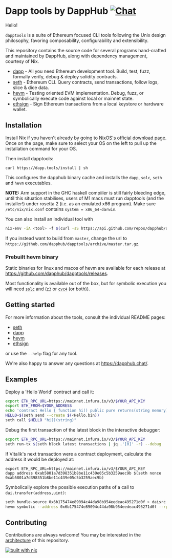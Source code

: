 # Dapp tools by DappHub [![Chat](https://img.shields.io/badge/community-chat-blue.svg?style=flat-square)](https://dapphub.chat)

Hello!

`dapptools` is a suite of Ethereum focused CLI tools following the Unix design philosophy,
favoring composability, configurability and extensibility.

This repository contains the source code for several programs
hand-crafted and maintained by DappHub, along with dependency management, courtesy of Nix.

- [dapp](./src/dapp) - All you need Ethereum development tool. Build, test, fuzz, formally verify, debug & deploy solidity contracts.
- [seth](./src/seth) - Ethereum CLI. Query contracts, send transactions, follow logs, slice & dice data.
- [hevm](./src/hevm) - Testing oriented EVM implementation. Debug, fuzz, or symbolically execute code against local or mainnet state.
- [ethsign](./src/ethsign) - Sign Ethereum transactions from a local keystore or hardware wallet.

## Installation

Install Nix if you haven't already by going to [NixOS's official download page](https://nixos.org/download.html#nix-install-linux). Once on the page, make sure to select your OS on the left to pull up the installation command for your OS.

Then install dapptools:

```
curl https://dapp.tools/install | sh
```
This configures the dapphub binary cache and installs the `dapp`, `solc`, `seth` and `hevm` executables.

**NOTE:** Arm support in the GHC haskell compiiler is still fairly bleeding edge, until this
situation stabilises, users of M1 macs must run dapptools (and the installer!) under rosetta 2 (i.e.
as an emulated x86 program). Make sure `/etc/nix/nix.conf` contains `system = x86_64-darwin`.


You can also install an individual tool with
```sh
nix-env -iA <tool> -f $(curl -sS https://api.github.com/repos/dapphub/dapptools/releases/latest | jq -r .tarball_url)
```

If you instead want to build from `master`, change the url to `https://github.com/dapphub/dapptools/archive/master.tar.gz`.

### Prebuilt hevm binary

Static binaries for linux and macos of hevm are available for each release at https://github.com/dapphub/dapptools/releases.

Most functionality is available out of the box, but for symbolic execution you will need
[`solc`](https://github.com/ethereum/solidity) and ([`z3`](https://github.com/Z3Prover/z3/) or [`cvc4`](https://github.com/CVC4/CVC4) (or both)).

## Getting started

For more information about the tools, consult the individual README pages:

- [seth](./src/seth/README.md)
- [dapp](./src/dapp/README.md)
- [hevm](./src/hevm/README.md)
- [ethsign](./src/ethsign/README.md)

or use the `--help` flag for any tool.

We're also happy to answer any questions at https://dapphub.chat/.

## Examples

Deploy a 'Hello World' contract and call it:
```sh
export ETH_RPC_URL=https://mainnet.infura.io/v3/$YOUR_API_KEY
export ETH_FROM=$YOUR_ADDRESS
echo 'contract Hello { function hi() public pure returns(string memory) {return "Hello, World!";}}' | solc --bin -o . --overwrite -
HELLO=$(seth send --create $(<Hello.bin))
seth call $HELLO "hi()(string)"
```

Debug the first transaction of the latest block in the interactive debugger:
```sh
export ETH_RPC_URL=https://mainnet.infura.io/v3/$YOUR_API_KEY
seth run-tx $(seth block latest transactions | jq .'[0]' -r) --debug
```

If Vitalik's next transaction were a contract deployment, calculate the address it would be deployed at:
```
export ETH_RPC_URL=https://mainnet.infura.io/v3/$YOUR_API_KEY
dapp address 0xab5801a7d398351b8be11c439e05c5b3259aec9b $(seth nonce 0xab5801a7d398351b8be11c439e05c5b3259aec9b)
```

Symbolically explore the possible execution paths of a call to `dai.transfer(address,uint)`:
```sh
seth bundle-source 0x6b175474e89094c44da98b954eedeac495271d0f > daisrc.json && \
hevm symbolic --address 0x6b175474e89094c44da98b954eedeac495271d0f --rpc $ETH_RPC_URL  --debug --sig "transfer(address,uint256)" --json-file daisrc.json
```

## Contributing

Contributions are always welcome! You may be interested in the
[architecture](./ARCHITECTURE.md) of this repository.

[![built with nix](https://builtwithnix.org/badge.svg)](https://builtwithnix.org)
